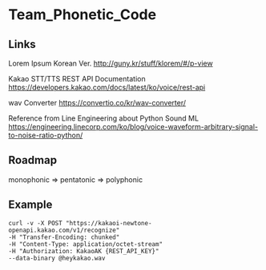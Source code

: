 # Team_Phonetic_Code

## Links

Lorem Ipsum Korean Ver. http://guny.kr/stuff/klorem/#/p-view

Kakao STT/TTS REST API Documentation https://developers.kakao.com/docs/latest/ko/voice/rest-api

wav Converter https://convertio.co/kr/wav-converter/

Reference from Line Engineering about Python Sound ML https://engineering.linecorp.com/ko/blog/voice-waveform-arbitrary-signal-to-noise-ratio-python/

## Roadmap

monophonic => pentatonic => polyphonic

## Example

```console
curl -v -X POST "https://kakaoi-newtone-openapi.kakao.com/v1/recognize"
-H "Transfer-Encoding: chunked"
-H "Content-Type: application/octet-stream"
-H "Authorization: KakaoAK {REST_API_KEY}"
--data-binary @heykakao.wav
```